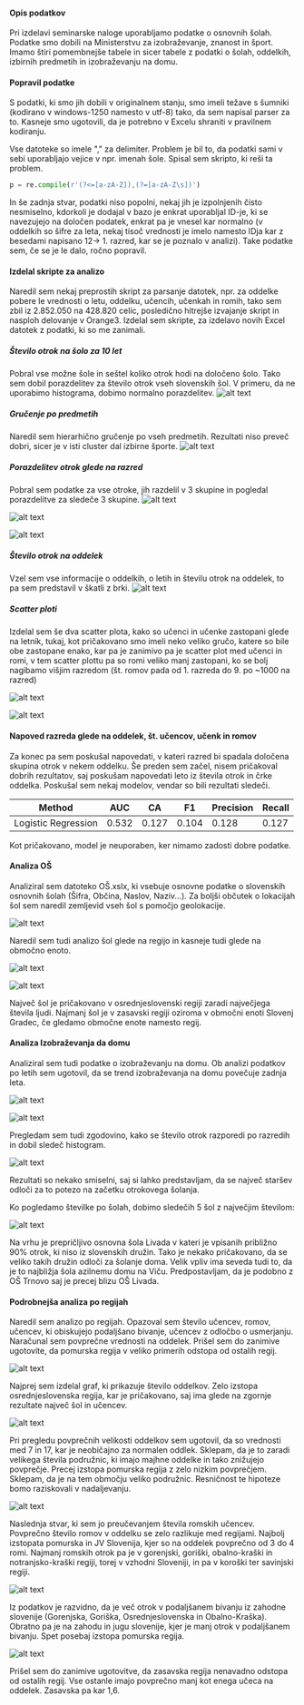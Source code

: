 #### Opis podatkov

Pri izdelavi seminarske naloge uporabljamo podatke o osnovnih šolah. Podatke smo dobili na Ministerstvu za izobraževanje, znanost in šport. Imamo štiri pomembnejše tabele in sicer tabele z podatki o šolah, oddelkih, izbirnih predmetih in izobraževanju na domu.

#### Popravil podatke
S podatki, ki smo jih dobili v originalnem stanju, smo imeli težave s šumniki (kodirano v windows-1250 namesto v utf-8) tako, da sem napisal parser za to. Kasneje smo ugotovili, da je potrebno v Excelu shraniti v pravilnem kodiranju.

Vse datoteke so imele "," za delimiter. Problem je bil to, da podatki sami v sebi uporabljajo vejice v npr. imenah šole. Spisal sem skripto, ki reši ta problem.

```python
p = re.compile(r'(?<=[a-zA-Z]),(?=[a-zA-Z\s])')
```

In še zadnja stvar, podatki niso popolni, nekaj jih je izpolnjenih čisto nesmiselno, kdorkoli je dodajal v bazo je enkrat uporabljal ID-je, ki se navezujejo na določen podatek, enkrat pa je vnesel kar normalno (v oddelkih so šifre za leta, nekaj tisoč vrednosti je imelo namesto IDja kar z besedami napisano 12-> 1. razred, kar se je poznalo v analizi). Take podatke sem, če se je le dalo, ročno popravil.

#### Izdelal skripte za analizo
Naredil sem nekaj preprostih skript za parsanje datotek, npr. za oddelke pobere le vrednosti o letu, oddelku, učencih, učenkah in romih, tako sem zbil iz 2.852.050 na 428.820 celic, posledično hitrejše izvajanje skript in nasploh delovanje v Orange3. Izdelal sem skripte, za izdelavo novih Excel datotek z podatki, ki so me zanimali.

##### Število otrok na šolo za 10 let
Pobral vse možne šole in seštel koliko otrok hodi na določeno šolo. Tako sem dobil porazdelitev za število otrok vseh slovenskih šol. V primeru, da ne uporabimo histograma, dobimo normalno porazdelitev.
![alt text](https://github.com/pecarprimoz/PR17_PPGAVB/blob/master/slikice/hist_otroci.png?raw=true "Porazdelitev otrok v histogramu.")

##### Gručenje po predmetih
Naredil sem hierarhično gručenje po vseh predmetih. Rezultati niso preveč dobri, sicer je v isti cluster dal izbirne športe.
![alt text](https://github.com/pecarprimoz/PR17_PPGAVB/blob/master/slikice/clustering_predmeti.png?raw=true "Hierarhično gručenje na predmetih.")

##### Porazdelitev otrok glede na razred
Pobral sem podatke za vse otroke, jih razdelil v 3 skupine in pogledal porazdelitve za sledeče 3 skupine.
![alt text](https://raw.githubusercontent.com/pecarprimoz/PR17_PPGAVB/master/slikice/ucenci_na_leto.png "Porazdelitev učencov, glede na leto.")

![alt text](https://github.com/pecarprimoz/PR17_PPGAVB/blob/master/slikice/ucenke_na_leto.png?raw=true "Porazdelitev učenk glede na leto.")

![alt text](https://github.com/pecarprimoz/PR17_PPGAVB/blob/master/slikice/romi_na_leto.png?raw=true "Porazdelitev romov glede na leto.")

##### Število otrok na oddelek
Vzel sem vse informacije o oddelkih, o letih in številu otrok na oddelek, to pa sem predstavil v škatli z brki.
![alt text](https://github.com/pecarprimoz/PR17_PPGAVB/blob/master/slikice/oddelki_ucenci.png?raw=true "Št. otrok, na oddelek, na leto.")

##### Scatter ploti
Izdelal sem še dva scatter plota, kako so učenci in učenke zastopani glede na letnik, tukaj, kot pričakovano smo imeli neko veliko gručo, katere so bile obe zastopane enako, kar pa je zanimivo pa je scatter plot med učenci in romi, v tem scatter plottu pa so romi veliko manj zastopani, ko se bolj nagibamo višjim razredom (št. romov pada od 1. razreda do 9. po ~1000 na razred)

![alt text](https://github.com/pecarprimoz/PR17_PPGAVB/blob/master/slikice/scatter_ucenkeXucenci_po_razredih.png?raw=true "Scatter plot, učenci in učenke")

![alt text](https://github.com/pecarprimoz/PR17_PPGAVB/blob/master/slikice/scatter_ucenciXromi_po_razredih.png?raw=true "Scatter plot, učenci in romi")


#### Napoved razreda glede na oddelek, št. učencov, učenk in romov
Za konec pa sem poskušal napovedati, v kateri razred bi spadala določena skupina otrok v nekem oddelku. Še preden sem začel, nisem pričakoval dobrih rezultatov, saj poskušam napovedati leto iz števila otrok in črke oddelka. Poskušal sem nekaj modelov, vendar so bili rezultati sledeči.

| Method                    | AUC    | CA     |  F1     | Precision  | Recall |
| ------------------------- |--------|--------|---------|------------|--------|
| Logistic Regression       | 0.532  | 0.127  |  0.104  | 0.128      | 0.127  |

Kot pričakovano, model je neuporaben, ker nimamo zadosti dobre podatke.

#### Analiza OŠ
Analiziral sem datoteko OŠ.xslx, ki vsebuje osnovne podatke o slovenskih osnovnih šolah (Šifra, Občina, Naslov, Naziv...).
Za boljši občutek o lokacijah šol sem naredil zemljevid vseh šol s pomočjo geolokacije.

![alt text](https://github.com/pecarprimoz/PR17_PPGAVB/blob/master/slikice/sole_slo.PNG?raw=true "Lokacije vseh šol")

Naredil sem tudi analizo šol glede na regijo in kasneje tudi glede na območno enoto.

![alt text](https://github.com/pecarprimoz/PR17_PPGAVB/blob/master/slikice/st_sol_po_regijah.png?raw=true "Število šol na regijo")

![alt text](https://github.com/pecarprimoz/PR17_PPGAVB/blob/master/slikice/st_sol_oe.png?raw=true "Število šol na območno enoto")

Največ šol je pričakovano v osrednjeslovenski regiji zaradi največjega števila ljudi. Najmanj šol je v zasavski regiji oziroma v območni enoti Slovenj Gradec, če gledamo območne enote namesto regij.

#### Analiza Izobraževanja da domu
Analiziral sem tudi podatke o izobraževanju na domu. 
Ob analizi podatkov po letih sem ugotovil, da se trend izobraževanja na domu povečuje zadnja leta.

![alt text](https://github.com/pecarprimoz/PR17_PPGAVB/blob/master/slikice/st_otrok_izob_hist.png?raw=true "Število otrok, ki se izobražujejo doma (histogram)")

![alt text](https://github.com/pecarprimoz/PR17_PPGAVB/blob/master/slikice/st_otrok_izob_line.png?raw=true "Število otrok, ki se izobražujejo doma")

Pregledam sem tudi zgodovino, kako se število otrok razporedi po razredih in dobil sledeč histogram.

![alt text](https://github.com/pecarprimoz/PR17_PPGAVB/blob/master/slikice/st_otrok_izob_po_razredih.png?raw=true "Število otrok po razredih")

Rezultati so nekako smiselni, saj si lahko predstavljam, da se največ staršev odloči za to potezo na začetku otrokovega šolanja.

Ko pogledamo številke po šolah, dobimo sledečih 5 šol z največjim številom:

![alt text](https://github.com/pecarprimoz/PR17_PPGAVB/blob/master/slikice/st_otrok_izob_top5.png?raw=true "Število otrok po šolah")

Na vrhu je prepričljivo osnovna šola Livada v kateri je vpisanih približno 90% otrok, ki niso iz slovenskih družin. Tako je nekako pričakovano, da se veliko takih družin odloči za šolanje doma. Velik vpliv ima seveda tudi to, da je to najbližja šola azilnemu domu na Viču.
Predpostavljam, da je podobno z OŠ Trnovo saj je precej blizu OŠ Livada.

#### Podrobnejša analiza po regijah

Naredil sem analizo po regijah. Opazoval sem število učencev, romov, učencev, ki obiskujejo podaljšano bivanje, učencev z odločbo o usmerjanju. Naračunal sem povprečne vrednosti na oddelek. Prišel sem do zanimive ugotovite, da pomurska regija v veliko primerih odstopa od ostalih regij.

![alt text](https://github.com/pecarprimoz/PR17_PPGAVB/blob/master/slikice/regije/st_oddelkov.jpg?raw=true "Število oddelkov po regijah")

Najprej sem izdelal graf, ki prikazuje število oddelkov. Zelo izstopa osrednjeslovenska regija, kar je pričakovano, saj ima glede na zgornje rezultate največ šol in učencev.

![alt text](https://github.com/pecarprimoz/PR17_PPGAVB/blob/master/slikice/regije/avg_st_ucencev.jpg?raw=true "Povprečno število učencev v oddelku po regijah")

Pri pregledu povprečnih velikosti oddelkov sem ugotovil, da so vrednosti med 7 in 17, kar je neobičajno za normalen oddlek. Sklepam, da je to zaradi velikega števila podružnic, ki imajo majhne oddelke in tako znižujejo povprečje. Precej izstopa pomurska regija z zelo nizkim povprečjem. Sklepam, da je na tem območju veliko podružnic. Resničnost te hipoteze bomo raziskovali v nadaljevanju.

![alt text](https://github.com/pecarprimoz/PR17_PPGAVB/blob/master/slikice/regije/avg_st_romov.jpg?raw=true "Povprečno število romskih otrok v oddelku po regijah")

Naslednja stvar, ki sem jo preučevanjem števila romskih učencev. Povprečno število romov v oddelku se zelo razlikuje med regijami. Najbolj izstopata pomurska in JV Slovenija, kjer so na oddelek povprečno od 3 do 4 romi. Najmanj romskih otrok pa je v gorenjski, goriški, obalno-kraški in notranjsko-kraški regiji, torej v vzhodni Sloveniji, in pa v koroški ter savinjski regiji.

![alt text](https://github.com/pecarprimoz/PR17_PPGAVB/blob/master/slikice/regije/avg_st_OPB.jpg?raw=true "Povprečno število otrok v oddelku, ki obiskujejo podaljšano bivanje, po regijah")

Iz podatkov je razvidno, da je več otrok v podaljšanem bivanju iz zahodne slovenije (Gorenjska, Goriška, Osrednjeslovenska in Obalno-Kraška). Obratno pa je na zahodu in jugu slovenije, kjer je manj otrok v podaljšanem bivanju. Spet posebaj izstopa pomurska regija.

![alt text](https://github.com/pecarprimoz/PR17_PPGAVB/blob/master/slikice/regije/avg_st_odlocba.jpg?raw=true "Povprečno število otrok z odločbo o usmerjanju po regijah")

Prišel sem do zanimive ugotovitve, da zasavska regija nenavadno odstopa od ostalih regij. Vse ostanle imajo povprečno manj kot enega učeca na oddelek. Zasavska pa kar 1,6.
